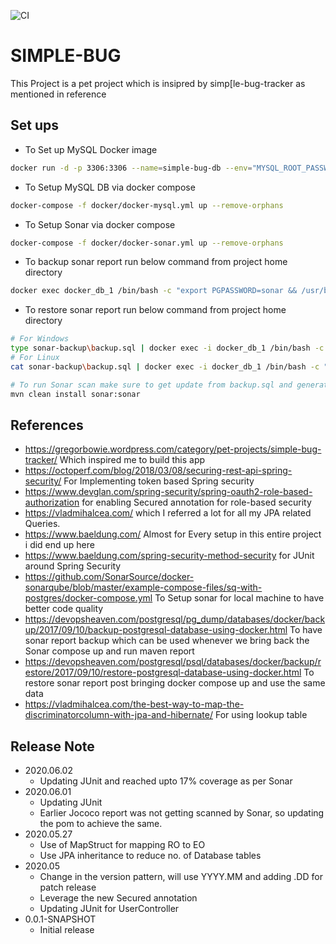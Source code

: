 ![CI](https://github.com/hbothra15/simple-bug/workflows/CI/badge.svg)
# SIMPLE-BUG
This Project is a pet project which is insipred by simp[le-bug-tracker as mentioned in reference

## Set ups
- To Set up MySQL Docker image
```bash
docker run -d -p 3306:3306 --name=simple-bug-db --env="MYSQL_ROOT_PASSWORD=root" --env="MYSQL_PASSWORD=root" --env="MYSQL_DATABASE=simple-bug" mysql
```
- To Setup MySQL DB via docker compose
```bash
docker-compose -f docker/docker-mysql.yml up --remove-orphans
```
- To Setup Sonar via docker compose
```bash
docker-compose -f docker/docker-sonar.yml up --remove-orphans
```

- To backup sonar report run below command from project home directory
```bash
docker exec docker_db_1 /bin/bash -c "export PGPASSWORD=sonar && /usr/bin/pg_dump -U sonar sonar" > sonar-backup\backup.sql
```

- To restore sonar report run below command from project home directory
```bash
# For Windows
type sonar-backup\backup.sql | docker exec -i docker_db_1 /bin/bash -c "export PGPASSWORD=sonar && /usr/bin/psql -U sonar sonar"
# For Linux
cat sonar-backup\backup.sql | docker exec -i docker_db_1 /bin/bash -c "export PGPASSWORD=sonar && /usr/bin/psql -U sonar sonar"
```

```bash
# To run Sonar scan make sure to get update from backup.sql and generate new one post scan 
mvn clean install sonar:sonar
```

## References
- https://gregorbowie.wordpress.com/category/pet-projects/simple-bug-tracker/ Which inspired me to build this app
- https://octoperf.com/blog/2018/03/08/securing-rest-api-spring-security/ For Implementing token based Spring security
- https://www.devglan.com/spring-security/spring-oauth2-role-based-authorization for enabling Secured annotation for role-based security
- https://vladmihalcea.com/ which I referred a lot for all my JPA related Queries.
- https://www.baeldung.com/ Almost for Every setup in this entire project i did end up here
- https://www.baeldung.com/spring-security-method-security for JUnit around Spring Security
- https://github.com/SonarSource/docker-sonarqube/blob/master/example-compose-files/sq-with-postgres/docker-compose.yml To Setup sonar for local machine to have better code quality
- https://devopsheaven.com/postgresql/pg_dump/databases/docker/backup/2017/09/10/backup-postgresql-database-using-docker.html To have sonar report backup which can be used whenever we bring back the Sonar compose up and run maven report
- https://devopsheaven.com/postgresql/psql/databases/docker/backup/restore/2017/09/10/restore-postgresql-database-using-docker.html To restore sonar report post bringing docker compose up and use the same data
- https://vladmihalcea.com/the-best-way-to-map-the-discriminatorcolumn-with-jpa-and-hibernate/ For using lookup table

## Release Note
* 2020.06.02
	- Updating JUnit and reached upto 17% coverage as per Sonar
* 2020.06.01
	- Updating JUnit
	- Earlier Jococo report was not getting scanned by Sonar, so updating the pom to achieve the same.
* 2020.05.27
	- Use of MapStruct for mapping RO to EO
	- Use JPA inheritance to reduce no. of Database tables
* 2020.05
    - Change in the version pattern, will use YYYY.MM and adding .DD for patch release
    - Leverage the new Secured annotation
    - Updating JUnit for UserController 
* 0.0.1-SNAPSHOT
    - Initial release
